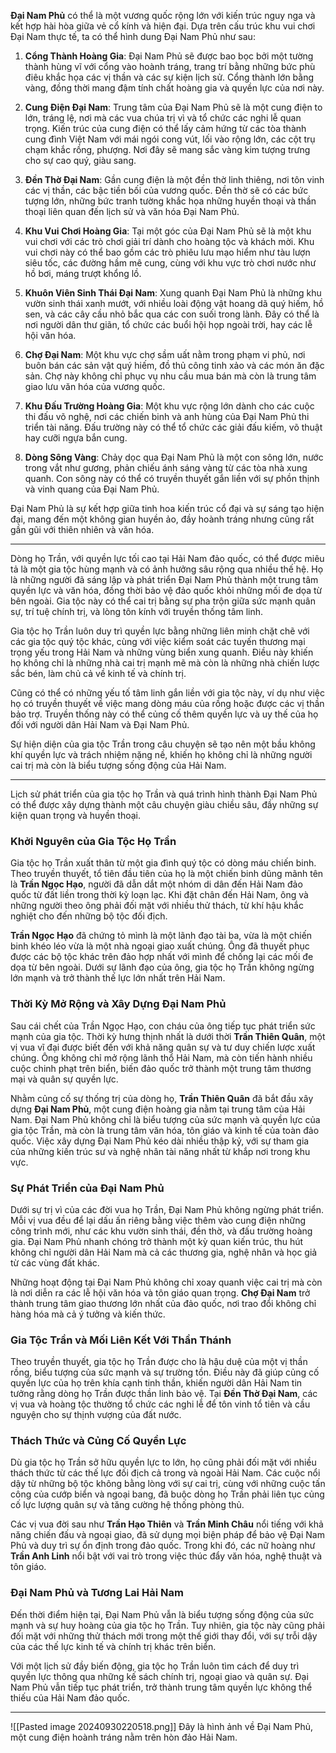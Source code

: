 **Đại Nam Phủ** có thể là một vương quốc rộng lớn với kiến trúc nguy nga và kết hợp hài hòa giữa vẻ cổ kính và hiện đại. Dựa trên cấu trúc khu vui chơi Đại Nam thực tế, ta có thể hình dung Đại Nam Phủ như sau:

1. **Cổng Thành Hoàng Gia**: Đại Nam Phủ sẽ được bao bọc bởi một tường thành hùng vĩ với cổng vào hoành tráng, trang trí bằng những bức phù điêu khắc họa các vị thần và các sự kiện lịch sử. Cổng thành lớn bằng vàng, đồng thời mang đậm tính chất hoàng gia và quyền lực của nơi này.

2. **Cung Điện Đại Nam**: Trung tâm của Đại Nam Phủ sẽ là một cung điện to lớn, tráng lệ, nơi mà các vua chúa trị vì và tổ chức các nghi lễ quan trọng. Kiến trúc của cung điện có thể lấy cảm hứng từ các tòa thành cung đình Việt Nam với mái ngói cong vút, lối vào rộng lớn, các cột trụ chạm khắc rồng, phượng. Nơi đây sẽ mang sắc vàng kim tượng trưng cho sự cao quý, giàu sang.

3. **Đền Thờ Đại Nam**: Gần cung điện là một đền thờ linh thiêng, nơi tôn vinh các vị thần, các bậc tiền bối của vương quốc. Đền thờ sẽ có các bức tượng lớn, những bức tranh tường khắc họa những huyền thoại và thần thoại liên quan đến lịch sử và văn hóa Đại Nam Phủ.

4. **Khu Vui Chơi Hoàng Gia**: Tại một góc của Đại Nam Phủ sẽ là một khu vui chơi với các trò chơi giải trí dành cho hoàng tộc và khách mời. Khu vui chơi này có thể bao gồm các trò phiêu lưu mạo hiểm như tàu lượn siêu tốc, các đường hầm mê cung, cùng với khu vực trò chơi nước như hồ bơi, máng trượt khổng lồ.

5. **Khuôn Viên Sinh Thái Đại Nam**: Xung quanh Đại Nam Phủ là những khu vườn sinh thái xanh mướt, với nhiều loài động vật hoang dã quý hiếm, hồ sen, và các cây cầu nhỏ bắc qua các con suối trong lành. Đây có thể là nơi người dân thư giãn, tổ chức các buổi hội họp ngoài trời, hay các lễ hội văn hóa.

6. **Chợ Đại Nam**: Một khu vực chợ sầm uất nằm trong phạm vi phủ, nơi buôn bán các sản vật quý hiếm, đồ thủ công tinh xảo và các món ăn đặc sản. Chợ này không chỉ phục vụ nhu cầu mua bán mà còn là trung tâm giao lưu văn hóa của vương quốc.

7. **Khu Đấu Trường Hoàng Gia**: Một khu vực rộng lớn dành cho các cuộc thi đấu võ nghệ, nơi các chiến binh và anh hùng của Đại Nam Phủ thi triển tài năng. Đấu trường này có thể tổ chức các giải đấu kiếm, võ thuật hay cưỡi ngựa bắn cung.

8. **Dòng Sông Vàng**: Chảy dọc qua Đại Nam Phủ là một con sông lớn, nước trong vắt như gương, phản chiếu ánh sáng vàng từ các tòa nhà xung quanh. Con sông này có thể có truyền thuyết gắn liền với sự phồn thịnh và vinh quang của Đại Nam Phủ.

Đại Nam Phủ là sự kết hợp giữa tinh hoa kiến trúc cổ đại và sự sáng tạo hiện đại, mang đến một không gian huyền ảo, đầy hoành tráng nhưng cũng rất gần gũi với thiên nhiên và văn hóa.

---
Dòng họ Trần, với quyền lực tối cao tại Hải Nam đảo quốc, có thể được miêu tả là một gia tộc hùng mạnh và có ảnh hưởng sâu rộng qua nhiều thế hệ. Họ là những người đã sáng lập và phát triển Đại Nam Phủ thành một trung tâm quyền lực và văn hóa, đồng thời bảo vệ đảo quốc khỏi những mối đe dọa từ bên ngoài. Gia tộc này có thể cai trị bằng sự pha trộn giữa sức mạnh quân sự, trí tuệ chính trị, và lòng tôn kính với truyền thống tâm linh.

Gia tộc họ Trần luôn duy trì quyền lực bằng những liên minh chặt chẽ với các gia tộc quý tộc khác, cùng với việc kiểm soát các tuyến thương mại trọng yếu trong Hải Nam và những vùng biển xung quanh. Điều này khiến họ không chỉ là những nhà cai trị mạnh mẽ mà còn là những nhà chiến lược sắc bén, làm chủ cả về kinh tế và chính trị.

Cũng có thể có những yếu tố tâm linh gắn liền với gia tộc này, ví dụ như việc họ có truyền thuyết về việc mang dòng máu của rồng hoặc được các vị thần bảo trợ. Truyền thống này có thể củng cố thêm quyền lực và uy thế của họ đối với người dân Hải Nam và Đại Nam Phủ.

Sự hiện diện của gia tộc Trần trong câu chuyện sẽ tạo nên một bầu không khí quyền lực và trách nhiệm nặng nề, khiến họ không chỉ là những người cai trị mà còn là biểu tượng sống động của Hải Nam.

---
Lịch sử phát triển của gia tộc họ Trần và quá trình hình thành Đại Nam Phủ có thể được xây dựng thành một câu chuyện giàu chiều sâu, đầy những sự kiện quan trọng và huyền thoại.

### **Khởi Nguyên của Gia Tộc Họ Trần**
Gia tộc họ Trần xuất thân từ một gia đình quý tộc có dòng máu chiến binh. Theo truyền thuyết, tổ tiên đầu tiên của họ là một chiến binh dũng mãnh tên là **Trần Ngọc Hạo**, người đã dẫn dắt một nhóm di dân đến Hải Nam đảo quốc từ đất liền trong thời kỳ loạn lạc. Khi đặt chân đến Hải Nam, ông và những người theo ông phải đối mặt với nhiều thử thách, từ khí hậu khắc nghiệt cho đến những bộ tộc đối địch.

**Trần Ngọc Hạo** đã chứng tỏ mình là một lãnh đạo tài ba, vừa là một chiến binh khéo léo vừa là một nhà ngoại giao xuất chúng. Ông đã thuyết phục được các bộ tộc khác trên đảo hợp nhất với mình để chống lại các mối đe dọa từ bên ngoài. Dưới sự lãnh đạo của ông, gia tộc họ Trần không ngừng lớn mạnh và trở thành thế lực lớn nhất trên Hải Nam.

### **Thời Kỳ Mở Rộng và Xây Dựng Đại Nam Phủ**
Sau cái chết của Trần Ngọc Hạo, con cháu của ông tiếp tục phát triển sức mạnh của gia tộc. Thời kỳ hưng thịnh nhất là dưới thời **Trần Thiên Quân**, một vị vua vĩ đại được biết đến với khả năng quân sự và tư duy chiến lược xuất chúng. Ông không chỉ mở rộng lãnh thổ Hải Nam, mà còn tiến hành nhiều cuộc chinh phạt trên biển, biến đảo quốc trở thành một trung tâm thương mại và quân sự quyền lực.

Nhằm củng cố sự thống trị của dòng họ, **Trần Thiên Quân** đã bắt đầu xây dựng **Đại Nam Phủ**, một cung điện hoàng gia nằm tại trung tâm của Hải Nam. Đại Nam Phủ không chỉ là biểu tượng của sức mạnh và quyền lực của gia tộc Trần, mà còn là trung tâm văn hóa, tôn giáo và kinh tế của toàn đảo quốc. Việc xây dựng Đại Nam Phủ kéo dài nhiều thập kỷ, với sự tham gia của những kiến trúc sư và nghệ nhân tài năng nhất từ khắp nơi trong khu vực.

### **Sự Phát Triển của Đại Nam Phủ**
Dưới sự trị vì của các đời vua họ Trần, Đại Nam Phủ không ngừng phát triển. Mỗi vị vua đều để lại dấu ấn riêng bằng việc thêm vào cung điện những công trình mới, như các khu vườn sinh thái, đền thờ, và đấu trường hoàng gia. Đại Nam Phủ nhanh chóng trở thành một kỳ quan kiến trúc, thu hút không chỉ người dân Hải Nam mà cả các thương gia, nghệ nhân và học giả từ các vùng đất khác.

Những hoạt động tại Đại Nam Phủ không chỉ xoay quanh việc cai trị mà còn là nơi diễn ra các lễ hội văn hóa và tôn giáo quan trọng. **Chợ Đại Nam** trở thành trung tâm giao thương lớn nhất của đảo quốc, nơi trao đổi không chỉ hàng hóa mà cả ý tưởng và kiến thức.

### **Gia Tộc Trần và Mối Liên Kết Với Thần Thánh**
Theo truyền thuyết, gia tộc họ Trần được cho là hậu duệ của một vị thần rồng, biểu tượng của sức mạnh và sự trường tồn. Điều này đã giúp củng cố quyền lực của họ trên khía cạnh tinh thần, khiến người dân Hải Nam tin tưởng rằng dòng họ Trần được thần linh bảo vệ. Tại **Đền Thờ Đại Nam**, các vị vua và hoàng tộc thường tổ chức các nghi lễ để tôn vinh tổ tiên và cầu nguyện cho sự thịnh vượng của đất nước.

### **Thách Thức và Củng Cố Quyền Lực**
Dù gia tộc họ Trần sở hữu quyền lực to lớn, họ cũng phải đối mặt với nhiều thách thức từ các thế lực đối địch cả trong và ngoài Hải Nam. Các cuộc nổi dậy từ những bộ tộc không bằng lòng với sự cai trị, cùng với những cuộc tấn công của cướp biển và ngoại bang, đã buộc dòng họ Trần phải liên tục củng cố lực lượng quân sự và tăng cường hệ thống phòng thủ.

Các vị vua đời sau như **Trần Hạo Thiên** và **Trần Minh Châu** nổi tiếng với khả năng chiến đấu và ngoại giao, đã sử dụng mọi biện pháp để bảo vệ Đại Nam Phủ và duy trì sự ổn định trong đảo quốc. Trong khi đó, các nữ hoàng như **Trần Anh Linh** nổi bật với vai trò trong việc thúc đẩy văn hóa, nghệ thuật và tôn giáo.

### **Đại Nam Phủ và Tương Lai Hải Nam**
Đến thời điểm hiện tại, Đại Nam Phủ vẫn là biểu tượng sống động của sức mạnh và sự huy hoàng của gia tộc họ Trần. Tuy nhiên, gia tộc này cũng phải đối mặt với những thử thách mới trong một thế giới thay đổi, với sự trỗi dậy của các thế lực kinh tế và chính trị khác trên biển.

Với một lịch sử đầy biến động, gia tộc họ Trần luôn tìm cách để duy trì quyền lực thông qua những kế sách chính trị, ngoại giao và quân sự. Đại Nam Phủ vẫn tiếp tục phát triển, trở thành trung tâm quyền lực không thể thiếu của Hải Nam đảo quốc.

---
![[Pasted image 20240930220518.png]]
Đây là hình ảnh về Đại Nam Phủ, một cung điện hoành tráng nằm trên hòn đảo Hải Nam. 